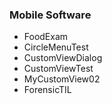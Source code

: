 ### Mobile Software 
- FoodExam
- CircleMenuTest
- CustomViewDialog
- CustomViewTest
- MyCustomView02
- ForensicTIL
